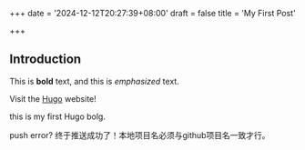 +++
date = '2024-12-12T20:27:39+08:00'
draft = false
title = 'My First Post'

+++

## Introduction

This is **bold** text, and this is *emphasized* text.

Visit the [Hugo](https://gohugo.io) website!

this is my first Hugo bolg.

push error? 
终于推送成功了！本地项目名必须与github项目名一致才行。